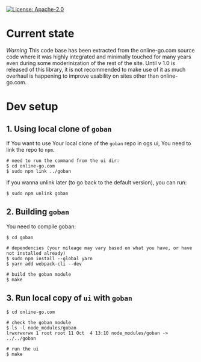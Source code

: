 [![License: Apache-2.0](https://img.shields.io/badge/License-Apache%202.0-blue.svg)](https://opensource.org/licenses/Apache-2.0)

# Current state

*Warning* This code base has been extracted from the online-go.com source code
where it was highly integrated and minimally touched for many years even during
some moderinization of the rest of the site. Until v 1.0 is released of this
library, it is not recommended to make use of it as much overhaul is happening
to improve usability on sites other than online-go.com.


# Dev setup

## 1. Using local clone of `goban`

If You want to use Your local clone of the `goban` repo in ogs ui, You need to link the repo to `npm`.
```
# need to run the command from the ui dir:
$ cd online-go.com
$ sudo npm link ../goban
```

If you wanna unlink later (to go back to the default version), you can run:
```
$ sudo npm unlink goban
```

## 2. Building `goban`
You need to compile goban: 

```
$ cd goban

# dependencies (your mileage may vary based on what you have, or have not installed already)
$ sudo npm install --global yarn
$ yarn add webpack-cli --dev

# build the goban module
$ make
```
## 3. Run local copy of `ui` with `goban`

```
$ cd online-go.com

# check the goban module
$ ls -l node_modules/goban
lrwxrwxrwx 1 root root 11 Oct  4 13:10 node_modules/goban -> ../../goban

# run the ui
$ make
```

